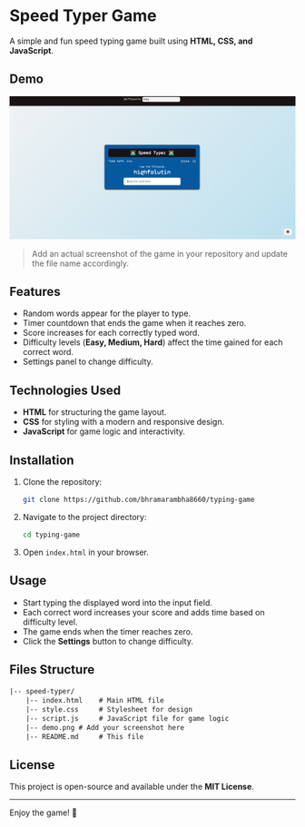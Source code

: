 # Speed Typer Game

A simple and fun speed typing game built using **HTML, CSS, and JavaScript**.

## Demo
![Speed Typer Screenshot](demo.png)
> Add an actual screenshot of the game in your repository and update the file name accordingly.

## Features
- Random words appear for the player to type.
- Timer countdown that ends the game when it reaches zero.
- Score increases for each correctly typed word.
- Difficulty levels (**Easy, Medium, Hard**) affect the time gained for each correct word.
- Settings panel to change difficulty.

## Technologies Used
- **HTML** for structuring the game layout.
- **CSS** for styling with a modern and responsive design.
- **JavaScript** for game logic and interactivity.

## Installation
1. Clone the repository:
   ```sh
   git clone https://github.com/bhramarambha8660/typing-game
   ```
2. Navigate to the project directory:
   ```sh
   cd typing-game
   ```
3. Open `index.html` in your browser.

## Usage
- Start typing the displayed word into the input field.
- Each correct word increases your score and adds time based on difficulty level.
- The game ends when the timer reaches zero.
- Click the **Settings** button to change difficulty.

## Files Structure
```
|-- speed-typer/
    |-- index.html    # Main HTML file
    |-- style.css     # Stylesheet for design
    |-- script.js     # JavaScript file for game logic
    |-- demo.png # Add your screenshot here
    |-- README.md     # This file
```

## License
This project is open-source and available under the **MIT License**.

---

Enjoy the game! 🚀

